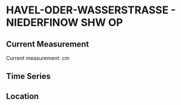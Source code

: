 # HAVEL-ODER-WASSERSTRASSE - NIEDERFINOW SHW OP

## Current Measurement

Current measurement: <Value topic="rivers/pegel-online/HOW/NIEDERFINOW SHW OP/measurementValue"/> cm

## Time Series

<TimeSeries topic="rivers/pegel-online/HOW/NIEDERFINOW SHW OP/measurementValue" period="week" />

## Location

<WorldMap>
  <Marker lat="52.85006867903429" lon="13.936478119099975" labelTopic="rivers/pegel-online/HOW/NIEDERFINOW SHW OP" />
</WorldMap>
